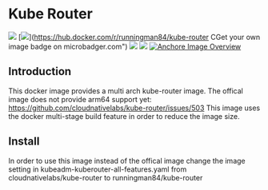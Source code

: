 Kube Router
============

[![](https://images.microbadger.com/badges/version/runningman84/kube-router.svg)](https://hub.docker.com/r/runningman84/kube-router "Get your own image badge on microbadger.com")
[![](https://images.microbadger.com/badges/image/runningman84/kube-router.svg)](https://hub.docker.com/r/runningman84/kube-router CGet your own image badge on microbadger.com")
[![](https://img.shields.io/docker/stars/runningman84/kube-router.svg)](https://hub.docker.com/r/runningman84/kube-router "Click to view the image on Docker Hub")
[![](https://img.shields.io/docker/pulls/runningman84/kube-router.svg)](https://hub.docker.com/r/runningman84/kube-router "Click to view the image on Docker Hub")
[![Anchore Image Overview](https://anchore.io/service/badges/image/4dff2e3b34b319e80705b6b0cb75cdb355a4a38ca5c9fa2556cc0cd384f6150a)](https://anchore.io/image/dockerhub/runningman84%2Fkube-router%3Alatest)

Introduction
----
This docker image provides a multi arch kube-router image. The offical image does not provide arm64 support yet:
https://github.com/cloudnativelabs/kube-router/issues/503
This image uses the docker multi-stage build feature in order to reduce the image size.

Install
----

In order to use this image instead of the offical image change the image setting in kubeadm-kuberouter-all-features.yaml from cloudnativelabs/kube-router to runningman84/kube-router

